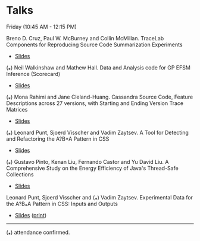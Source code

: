 # Talks

Friday (10:45 AM - 12:15 PM)

Breno D. Cruz, Paul W. McBurney and Collin McMillan. TraceLab Components for Reproducing Source Code Summarization Experiments

+ [Slides](xxx)

(⁎) Neil Walkinshaw and Mathew Hall. Data and Analysis code for GP EFSM Inference (Scorecard)

+ [Slides](xxx)

(⁎) Mona Rahimi and Jane Cleland-Huang. Cassandra Source Code, Feature Descriptions across 27 versions, with Starting and Ending Version Trace Matrices


+ [Slides](xxx)

(⁎) Leonard Punt, Sjoerd Visscher and Vadim Zaytsev. A Tool for Detecting and Refactoring the A?B*A Pattern in CSS


+ [Slides](xxx)

(⁎) Gustavo Pinto, Kenan Liu, Fernando Castor and Yu David Liu. A Comprehensive Study on the Energy Efficiency of Java's Thread-Safe Collections


+ [Slides](https://github.com/researchart/icsme16/raw/master/talks/icsme2016c.pdf)

Leonard Punt, Sjoerd Visscher and (⁎) Vadim Zaytsev. Experimental Data for the A?B⁎A Pattern in CSS: Inputs and Outputs


+ [Slides](https://github.com/researchart/icsme16/raw/master/talks/aba-data-present.pdf) ([print](https://github.com/researchart/icsme16/raw/master/talks/aba-data-print.pdf))


___


(⁎) attendance confirmed.
